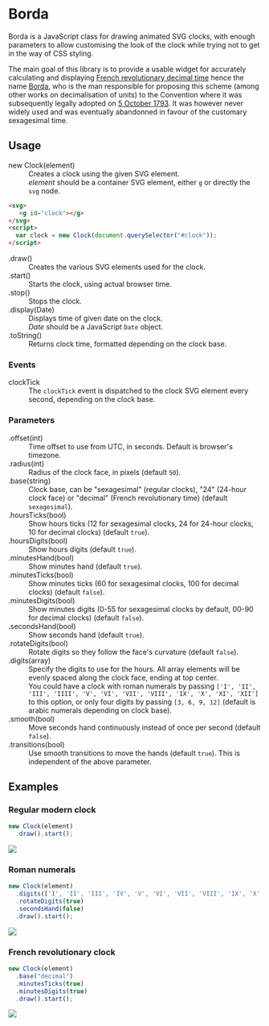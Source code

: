 # Borda #
Borda is a JavaScript class for drawing animated SVG clocks, with enough parameters
to allow customising the look of the clock while trying not to get in the way of
CSS styling.

The main goal of this library is to provide a usable widget for accurately calculating and displaying [French revolutionary decimal time](https://en.wikipedia.org/wiki/Decimal_time#France) hence the name [Borda](https://en.wikipedia.org/wiki/Jean-Charles_de_Borda), who is the man responsible for proposing this scheme (among other works on decimalisation of units) to the Convention where it was subsequently legally adopted on [5 October 1793](http://gallica.bnf.fr/ark:/12148/bpt6k9736905c/f465.item). It was however never widely used and was eventually abandonned in favour of the customary sexagesimal time.

## Usage ##

<dl>
  <dt>new Clock(element)</dt>
  <dd>Creates a clock using the given SVG element.</dd>
  <dd><i>element</i> should be a container SVG element, either <code>g</code> or directly the <code>svg</code> node.</dd>
</dl>

```html
<svg>
   <g id="clock"></g>
</svg>
<script>
  var clock = new Clock(document.querySelector("#clock"));
</script>
```

<dl>
  <dt>.draw()</dt>
  <dd>Creates the various SVG elements used for the clock.</dd>

  <dt>.start()</dt>
  <dd>Starts the clock, using actual browser time.</dd>
  
  <dt>.stop()</dt>
  <dd>Stops the clock.</dd>
  
  <dt>.display(Date)</dt>
  <dd>Displays time of given date on the clock.</dd>
  <dd><i>Date</i> should be a JavaScript <code>Date</code> object.</dd>
  
  <dt>.toString()</dt>
  <dd>Returns clock time, formatted depending on the clock base.</dd>
</dl>

### Events ###

<dl>
  <dt>clockTick</dt>
  <dd>The <code>clockTick</code> event is dispatched to the clock SVG element every second, depending on the clock base.</dd>
</dl>

### Parameters ###

<dl>
  <dt>.offset(int)</dt>
  <dd>Time offset to use from UTC, in seconds. Default is browser's timezone.</dd>

  <dt>.radius(int)</dt>
  <dd>Radius of the clock face, in pixels (default <code>50</code>).</dd>

  <dt>.base(string)</dt>
  <dd>Clock base, can be "sexagesimal" (regular clocks), "24" (24-hour clock face) or "decimal" (French revolutionary time) (default <code>sexagesimal</code>).</dd>

  <dt>.hoursTicks(bool)</dt>
  <dd>Show hours ticks (12 for sexagesimal clocks, 24 for 24-hour clocks, 10 for decimal clocks) (default <code>true</code>).</dd>

  <dt>.hoursDigits(bool)</dt>
  <dd>Show hours digits (default <code>true</code>).</dd>

  <dt>.minutesHand(bool)</dt>
  <dd>Show minutes hand (default <code>true</code>).</dd>

  <dt>.minutesTicks(bool)</dt>
  <dd>Show minutes ticks (60 for sexagesimal clocks, 100 for decimal clocks) (default <code>false</code>).</dd>

  <dt>.minutesDigits(bool)</dt>
  <dd>Show minutes digits (0-55 for sexagesimal clocks by default, 00-90 for decimal clocks) (default <code>false</code>).</dd>

  <dt>.secondsHand(bool)</dt>
  <dd>Show seconds hand (default <code>true</code>).</dd>

  <dt>.rotateDigits(bool)</dt>
  <dd>Rotate digits so they follow the face's curvature (default <code>false</code>).</dd>

  <dt>.digits(array)</dt>
  <dd>Specify the digits to use for the hours. All array elements will be evenly spaced along the clock face, ending at top center.</dd>
  <dd>You could have a clock with roman numerals by passing <code>['I', 'II', 'III', 'IIII', 'V', 'VI', 'VII', 'VIII', 'IX', 'X', 'XI', 'XII']</code> to this option, or only four digits by passing <code>[3, 6, 9, 12]</code> (default is arabic numerals depending on clock base).</dd>

  <dt>.smooth(bool)</dt>
  <dd>Move seconds hand continuously instead of once per second (default <code>false</code>).</dd>

  <dt>.transitions(bool)</dt>
  <dd>Use smooth transitions to move the hands (default <code>true</code>). This is independent of the above parameter.</dd>
</dl>

## Examples ##

### Regular modern clock ###
```javascript
new Clock(element)
  .draw().start();
```
![](https://down.xn--wda.fr/2016-10-18/s6BY1QIZa.png)

### Roman numerals ###
```javascript
new Clock(element)
  .digits(['I', 'II', 'III', 'IV', 'V', 'VI', 'VII', 'VIII', 'IX', 'X', 'XI', 'XII'])
  .rotateDigits(true)
  .secondsHand(false)
  .draw().start();
```
![](https://down.xn--wda.fr/2016-10-18/3JXFSnZ7wt.png)

### French revolutionary clock ###
```javascript
new Clock(element)
  .base("decimal")
  .minutesTicks(true)
  .minutesDigits(true)
  .draw().start();
```
![](https://down.xn--wda.fr/2016-10-18/4YkCwt01nK.png)
